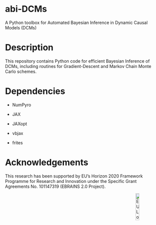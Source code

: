 # abi-DCMs
A Python toolbox for Automated Bayesian Inference in Dynamic Causal Models (DCMs)

# Description

This repository contains Python code for efficient Bayesian Inference of DCMs, including routines for Gradient-Descent and Markov Chain Monte Carlo schemes.

# Dependencies

- NumPyro

- JAX

- JAXopt

- vbjax

- frites


# Acknowledgements

This research has been supported by EU’s Horizon 2020 Framework Programme for Research and Innovation under the Specific Grant Agreements No. 101147319 (EBRAINS 2.0 Project).
<div><img src="eu_logo.jpg" alt="EU Logo" width="15%" align="right"></div>


